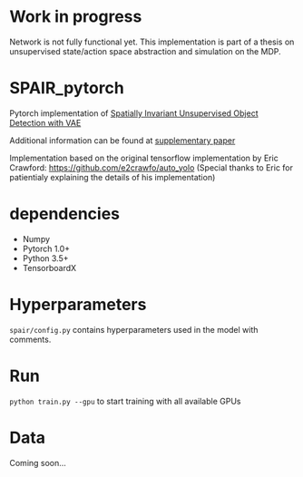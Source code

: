 # Work in progress
Network is not fully functional yet. This implementation is part of a thesis on unsupervised state/action space abstraction and simulation on the MDP. 

# SPAIR_pytorch
Pytorch implementation of [Spatially Invariant Unsupervised Object Detection with VAE](https://research.fb.com/wp-content/uploads/2018/12/Spatially-Invariant-Unsupervised-Object-Detection-with-Convolutional-Neural-Networks.pdf?) 

Additional information can be found at [supplementary paper](http://e2crawfo.github.io/pdfs/aaai_2019_supplementary.pdf)

Implementation based on the original tensorflow implementation by Eric Crawford: https://github.com/e2crawfo/auto_yolo 
(Special thanks to Eric for patientialy explaining the details of his implementation)

# dependencies

* Numpy
* Pytorch 1.0+
* Python 3.5+ 
* TensorboardX

# Hyperparameters 
`spair/config.py` contains hyperparameters used in the model with comments. 

# Run
`python train.py --gpu` to start training with all available GPUs

# Data
Coming soon... 


